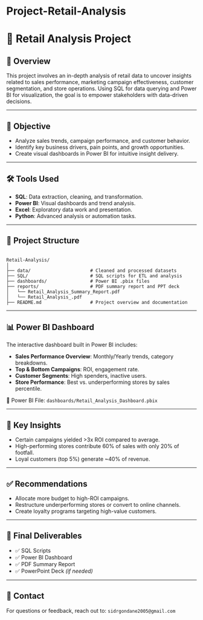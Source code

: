 # Project-Retail-Analysis

# 🛒 Retail Analysis Project

## 📌 Overview
This project involves an in-depth analysis of retail data to uncover insights related to sales performance, marketing campaign effectiveness, customer segmentation, and store operations. Using SQL for data querying and Power BI for visualization, the goal is to empower stakeholders with data-driven decisions.

---

## 🎯 Objective
- Analyze sales trends, campaign performance, and customer behavior.
- Identify key business drivers, pain points, and growth opportunities.
- Create visual dashboards in Power BI for intuitive insight delivery.

---

## 🛠️ Tools Used
- **SQL**: Data extraction, cleaning, and transformation.
- **Power BI**: Visual dashboards and trend analysis.
- **Excel**: Exploratory data work and presentation.
- **Python**: Advanced analysis or automation tasks.

---

## 📂 Project Structure
```

Retail-Analysis/
│
├── data/                      # Cleaned and processed datasets
├── SQL/                       # SQL scripts for ETL and analysis
├── dashboards/                # Power BI .pbix files
├── reports/                   # PDF summary report and PPT deck
│   └── Retail_Analysis_Summary_Report.pdf
│   └── Retail_Analysis_.pdf
├── README.md                  # Project overview and documentation

```

---

## 📊 Power BI Dashboard
The interactive dashboard built in Power BI includes:
- **Sales Performance Overview**: Monthly/Yearly trends, category breakdowns.
- **Top & Bottom Campaigns**: ROI, engagement rate.
- **Customer Segments**: High spenders, inactive users.
- **Store Performance**: Best vs. underperforming stores by sales percentile.

📁 Power BI File: `dashboards/Retail_Analysis_Dashboard.pbix`

---

## 📝 Key Insights
- Certain campaigns yielded >3x ROI compared to average.
- High-performing stores contribute 60% of sales with only 20% of footfall.
- Loyal customers (top 5%) generate ~40% of revenue.

---

## ✅ Recommendations
- Allocate more budget to high-ROI campaigns.
- Restructure underperforming stores or convert to online channels.
- Create loyalty programs targeting high-value customers.

---

## 📌 Final Deliverables
- ✅ SQL Scripts
- ✅ Power BI Dashboard
- ✅ PDF Summary Report
- ✅ PowerPoint Deck *(if needed)*

---

## 📧 Contact
For questions or feedback, reach out to: `sidrgondane2005@gmail.com`
```


